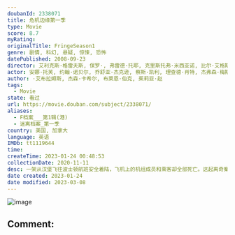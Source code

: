 ```yaml
---
doubanId: 2338071
title: 危机边缘第一季
type: Movie
score: 8.7
myRating: 
originalTitle: FringeSeason1
genre: 剧情, 科幻, 悬疑, 惊悚, 恐怖
datePublished: 2008-09-23
director: 艾利克斯·格雷夫斯, 保罗·, 弗雷德·托耶, 克里斯托弗·米西亚诺, 比尔·艾格斯, 布拉德·安德森, 格温妮丝·霍德, 迈克尔·津伯格, 约翰·波尔森, 诺维托·巴尔瓦, 阿齐瓦·高斯曼, 鲍比·罗斯
actor: 安娜·托芙, 约翰·诺贝尔, 乔舒亚·杰克逊, 蔡斯·凯利, 理查德·肖特, 杰弗森·梅斯, 詹妮弗·费林, 理查德·贝金斯, 埃里克·帕拉迪诺, 大卫·卡尔, 菲利普·勒斯特兰奇, 马特·穆尔赫恩, 艾普尔·格雷斯, 绮尔斯腾·瓦伦, 斯宾塞·李斯特, 艾丽西亚·格兰逊, 基斯·诺布斯, 克林特·霍华德, 伦纳德·尼莫伊, 克拉克·米德尔顿, 杰瑞德·格里姆斯, 丽莎·埃默里, 简·金, 布兰登·阿兰·史密斯, 罗莎·阿雷唐多, 大卫·兰斯布里, 贝蒂·吉尔平, 杰克·欧康纳, 查理·塔汉, 李勋, 莉萨·乔伊斯, 诺亚·比恩, 杰里米·吉尔伯特, 阿尔·萨皮恩扎, 德里克·塞西尔, 迈克尔·凯利, 詹克·欧思, 南茜·蒂科汀, 内斯特·塞拉诺, 提莫斯·, 贾斯汀·多斯切尔, 萨曼塔·马尔多纳多, 艾邦·摩斯, 斯科特·埃文斯, 杰克·奥康奈尔, 马克·布鲁姆, 柯克·埃斯沃多, 莉莉·费尔布拉德, 贾西卡·妮可, 迈克尔·瑟沃瑞斯, 马克·瓦雷, 彼德·奥德博拉治, 兰斯·莱迪克, 杰森·巴特勒·哈纳, 布莱尔·布朗, 翠尼·阿瓦拉多, 比利·伯克, 肯尼斯·提加尔, 迈克尔·加斯顿, 艾莉·葛瑞那, 斯蒂芬·斯琴内泽尔, 皮特·, 克里斯·鲍尔, 诺阿·弗雷斯, 格本加·阿金纳格贝, 玛丽·贝丝·派尔, 兰迪·科维茨, 菲利斯·索利斯, 保罗·菲兹杰拉德, 卡尔·肯泽尔, 杰瑞德·哈里斯, 凯特·霍吉, 吉莉安·雅各布斯, 兰德尔·杜克·金, 威廉姆·赛德勒, 苏珊·米斯纳尔, 尤尔·瓦斯克斯, 詹姆斯·弗莱恩, 阿米尔·阿里森, 弗兰克·迪尔, 阿曼德·里斯科
author: ·艾布拉姆斯, 杰森·卡希尔, 布莱恩·伯克, 茱莉亚·赵
tags:
  - Movie
state: 看过
url: https://movie.douban.com/subject/2338071/
aliases:
  - F档案___第1辑(港)
  - 迷离档案_第一季
country: 美国, 加拿大
language: 英语
IMDb: tt1119644
time: 
createTime: 2023-01-24 00:48:53
collectionDate: 2020-11-11
desc: 一架从汉堡飞往波士顿航班安全着陆，飞机上的机组成员和乘客却全部死亡。这起离奇案件揭开了一连串奇异、危险事件的序幕。FBI女探员奥莉维亚•德纳姆（AnnaTorv安娜•特弗饰）精明干练，她刚刚和...
date created: 2023-01-24
date modified: 2023-03-08
---
```


![image](p579640002.jpg)

Comment:
---
